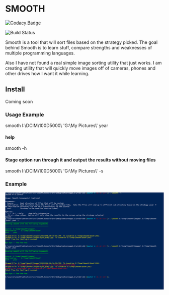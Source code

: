 # SMOOTH

[![Codacy Badge](https://api.codacy.com/project/badge/Grade/df80261c1ffb418e8f87fabd3b83ae2e)](https://www.codacy.com/app/jbrach/smooth?utm_source=github.com&utm_medium=referral&utm_content=jbrach/smooth&utm_campaign=badger)

![Build Status](https://travis-ci.org/jbrach/smooth.svg?branch=master)

Smooth is a tool that will sort files based on the strategy picked.
The goal behind Smooth is to learn stuff, compare strengths and weaknesses of multiple programming languages.

Also I have not found a real simple image sorting utility that just works.  I am creating utility that will quickly move images off of cameras, phones and other drives how I want it while learning.

## Install

Coming soon

### Usage Example

smooth I:\\DCIM\\100D5000\\ 'G:\\My Pictures\\' year

#### help

smooth -h

#### Stage option run through it and output the results without moving files

smooth I:\\DCIM\\100D5000\\ 'G:\\My Pictures\\' -s

### Example

![smooth Screenshot](Media/smoothconsole_core.png)
